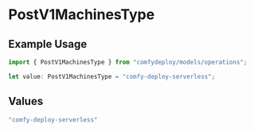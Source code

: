 # PostV1MachinesType

## Example Usage

```typescript
import { PostV1MachinesType } from "comfydeploy/models/operations";

let value: PostV1MachinesType = "comfy-deploy-serverless";
```

## Values

```typescript
"comfy-deploy-serverless"
```